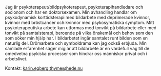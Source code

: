 Jag är psykoterapeut/bildpsykoterapeut, psykoterapihandledare och socionom och har en doktorsexamen. Min avhandling handlar om psykodynamisk korttidsterapi med bildarbete med deprimerade kvinnor, kvinnor med bröstcancer och kvinnor med psykosymatiska symptom. Mitt psykoterapeutiska arbete kan utformas med tonvikt på bildarbete eller med tonvikt på samtalsterapi, beroende på vilka önskemål och behov som den som söker min hjälp har. I bildarbetet ingår samtalet runt bilden som en naturlig del. Drömarbete och symboldrama kan jag också erbjuda. Min samlade erfarenhet säger mig är att bildarbete är en värdefull väg till de omedvetna psykiska processer som hindrar oss människor privat och i arbetslivet.

Kontakt: [karin.egberg.thyme@hede.nu](mailto:karin.egberg.thyme@hede.nu)